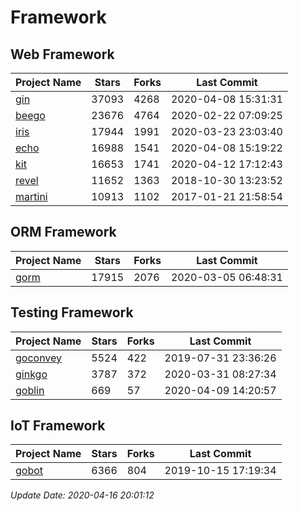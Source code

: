 # Framework

## Web Framework

| Project Name | Stars | Forks | Last Commit |
| ------------ | ----- | ----- | ----------- |
| [gin](https://github.com/gin-gonic/gin) | 37093 | 4268 | 2020-04-08 15:31:31 |
| [beego](https://github.com/astaxie/beego) | 23676 | 4764 | 2020-02-22 07:09:25 |
| [iris](https://github.com/kataras/iris) | 17944 | 1991 | 2020-03-23 23:03:40 |
| [echo](https://github.com/labstack/echo) | 16988 | 1541 | 2020-04-08 15:19:22 |
| [kit](https://github.com/go-kit/kit) | 16653 | 1741 | 2020-04-12 17:12:43 |
| [revel](https://github.com/revel/revel) | 11652 | 1363 | 2018-10-30 13:23:52 |
| [martini](https://github.com/go-martini/martini) | 10913 | 1102 | 2017-01-21 21:58:54 |

## ORM Framework

| Project Name | Stars | Forks | Last Commit |
| ------------ | ----- | ----- | ----------- |
| [gorm](https://github.com/jinzhu/gorm) | 17915 | 2076 | 2020-03-05 06:48:31 |

## Testing Framework

| Project Name | Stars | Forks | Last Commit |
| ------------ | ----- | ----- | ----------- |
| [goconvey](https://github.com/smartystreets/goconvey) | 5524 | 422 | 2019-07-31 23:36:26 |
| [ginkgo](https://github.com/onsi/ginkgo) | 3787 | 372 | 2020-03-31 08:27:34 |
| [goblin](https://github.com/franela/goblin) | 669 | 57 | 2020-04-09 14:20:57 |

## IoT Framework

| Project Name | Stars | Forks | Last Commit |
| ------------ | ----- | ----- | ----------- |
| [gobot](https://github.com/hybridgroup/gobot) | 6366 | 804 | 2019-10-15 17:19:34 |

*Update Date: 2020-04-16 20:01:12*